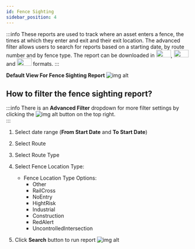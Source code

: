 ```yaml
---
id: Fence Sighting
sidebar_position: 4
---
```


:::info
These reports are used to track where an asset enters a fence, the times at which they enter and exit and their exit location. The advanced filter allows users to search for reports based on a starting date, by route number and by fence type. The report can be downloaded in <img src='/img/csv-btn.png' height='20px' width='40px'/>, <img src='/img/pdf-btn.png' height='20px' width='40px'/> and <img src='/img/excel-btn.png' height='20px' width='40px'/> formats.
:::

**Default View For Fence Sighting Report**
![img alt](/img/reports-fence-sighting.PNG)

## How to filter the fence sighting report?

:::info
There is an **Advanced Filter** dropdown for more filter settings by clicking the ![img alt](/img/advanced-filter-btn.png) button on the top right. <br/>
:::

1. Select date range (**From Start Date** and **To Start Date**)
2. Select Route
3. Select Route Type
4. Select Fence Location Type:

   - Fence Location Type Options:
     - Other
     - RailCross
     - NoEntry
     - HightRisk
     - Industrial
     - Construction
     - RedAlert
     - UncontrolledIntersection

5. Click **Search** button to run report
   ![img alt](/img/fence-sighting-filter.PNG)
